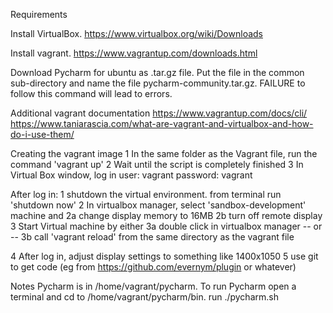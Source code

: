 Requirements

Install VirtualBox. https://www.virtualbox.org/wiki/Downloads

Install vagrant.  https://www.vagrantup.com/downloads.html

Download Pycharm for ubuntu as .tar.gz file.  Put the file in
the common sub-directory and name the file pycharm-community.tar.gz.  FAILURE
to follow this command will lead to errors.

Additional vagrant documentation
https://www.vagrantup.com/docs/cli/
https://www.taniarascia.com/what-are-vagrant-and-virtualbox-and-how-do-i-use-them/


Creating the vagrant image
1 In the same folder as the Vagrant file, run the command 'vagrant up'
2 Wait until the script is completely finished
3 In Virtual Box window, log in
    user: vagrant
    password: vagrant


After log in:
1 shutdown the virtual environment.  from terminal run 'shutdown now'
2 In virtualbox manager, select 'sandbox-development' machine and
    2a change display memory to 16MB
    2b turn off remote display
3 Start Virtual machine by either
    3a double click in virtualbox manager -- or --
    3b call 'vagrant reload' from the same directory as the vagrant file

4 After log in, adjust display settings to something like 1400x1050
5 use git to get code (eg from https://github.com/evernym/plugin or whatever)

Notes
Pycharm is in /home/vagrant/pycharm. To run Pycharm open a terminal and
cd to /home/vagrant/pycharm/bin.   run ./pycharm.sh

